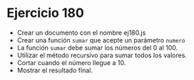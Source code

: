 # Ejercicio 180

- Crear un documento con el nombre ej180.js
- Crear una función `sumar` que acepte un parámetro `numero`
- La función `sumar` debe sumar los números del 0 al 100.
- Utilizar el método recursivo para sumar todos los valores.
- Cortar cuando el número llegue a 10.
- Mostrar el resultado final.

